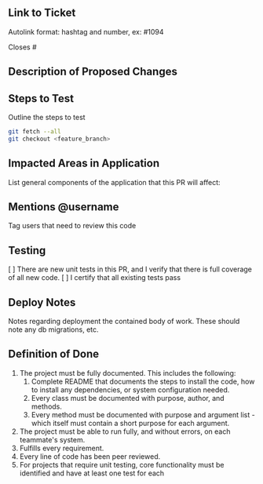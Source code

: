 ## Link to Ticket

Autolink format: hashtag and number, ex: #1094

Closes #

## Description of Proposed Changes

## Steps to Test

Outline the steps to test

```sh
git fetch --all
git checkout <feature_branch>
```

## Impacted Areas in Application

List general components of the application that this PR will affect:

## Mentions @username

Tag users that need to review this code

## Testing

[ ] There are new unit tests in this PR, and I verify that there is full coverage of all new code.
[ ] I certify that all existing tests pass

## Deploy Notes

Notes regarding deployment the contained body of work.  These should note any
db migrations, etc.

## Definition of Done

1. The project must be fully documented. This includes the following:
   1. Complete README that documents the steps to install the code, how to install any dependencies, or system configuration needed.
   1. Every class must be documented with purpose, author, and methods.
   1. Every method must be documented with purpose and argument list - which itself must contain a short purpose for each argument.
1. The project must be able to run fully, and without errors, on each teammate's system.
1. Fulfills every requirement.
1. Every line of code has been peer reviewed.
1. For projects that require unit testing, core functionality must be identified and have at least one test for each
